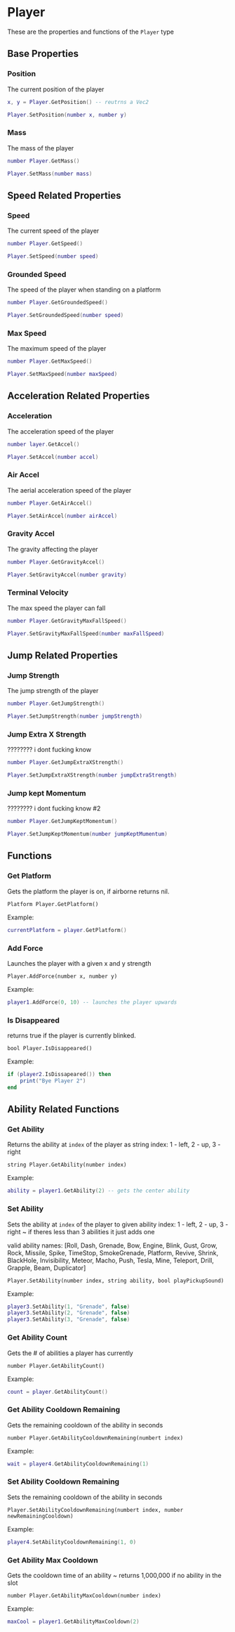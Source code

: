 # Player

These are the properties and functions of the `Player` type

## Base Properties

### Position
The current position of the player
```lua
x, y = Player.GetPosition() -- reutrns a Vec2
```

```lua
Player.SetPosition(number x, number y)
```

### Mass
The mass of the player
```lua
number Player.GetMass()
```

```lua
Player.SetMass(number mass)
```

## Speed Related Properties

### Speed
The current speed of the player
```lua
number Player.GetSpeed()
```

```lua
Player.SetSpeed(number speed)
```

### Grounded Speed
The speed of the player when standing on a platform
```lua
number Player.GetGroundedSpeed()
```

```lua
Player.SetGroundedSpeed(number speed)
```

### Max Speed
The maximum speed of the player
```lua
number Player.GetMaxSpeed()
```

```lua
Player.SetMaxSpeed(number maxSpeed)
```

## Acceleration Related Properties

### Acceleration
The acceleration speed of the player
```lua
number layer.GetAccel()
```

```lua
Player.SetAccel(number accel)
```

### Air Accel
The aerial acceleration speed of the player
```lua
number Player.GetAirAccel()
```

```lua
Player.SetAirAccel(number airAccel)
```

### Gravity Accel
The gravity affecting the player
```lua
number Player.GetGravityAccel()
```

```lua
Player.SetGravityAccel(number gravity)
```

### Terminal Velocity
The max speed the player can fall
```lua
number Player.GetGravityMaxFallSpeed()
```

```lua
Player.SetGravityMaxFallSpeed(number maxFallSpeed)
```

## Jump Related Properties

### Jump Strength
The jump strength of the player
```lua
number Player.GetJumpStrength()
```

```lua
Player.SetJumpStrength(number jumpStrength)
```

### Jump Extra X Strength
???????? i dont fucking know
```lua
number Player.GetJumpExtraXStrength()
```

```lua
Player.SetJumpExtraXStrength(number jumpExtraStrength)
```

### Jump kept Momentum
???????? i dont fucking know #2
```lua
number Player.GetJumpKeptMomentum()
```

```lua
Player.SetJumpKeptMomentum(number jumpKeptMumentum)
```

## Functions

### Get Platform
Gets the platform the player is on, if airborne returns nil.

```
Platform Player.GetPlatform()
```

Example:
```lua
currentPlatform = player.GetPlatform()
```

### Add Force
Launches the player with a given x and y strength

```
Player.AddForce(number x, number y)
```

Example:
```lua
player1.AddForce(0, 10) -- launches the player upwards
```

### Is Disappeared
returns true if the player is currently blinked.

```
bool Player.IsDisappeared()
```

Example:
```lua
if (player2.IsDissapeared()) then
    print("Bye Player 2")
end
```

## Ability Related Functions

### Get Ability
Returns the ability at `index` of the player as string
index: 1 - left, 2 - up, 3 - right

```
string Player.GetAbility(number index)
```

Example:
```lua
ability = player1.GetAbility(2) -- gets the center ability
```

### Set Ability
Sets the ability at `index` of the player to given ability
index: 1 - left, 2 - up, 3 - right
~ if theres less than 3 abilities it just adds one

valid ability names:
[Roll, Dash, Grenade, Bow, Engine, Blink, Gust, Grow, Rock, Missile, Spike, TimeStop, SmokeGrenade, Platform, Revive, Shrink, BlackHole, Invisibility, Meteor, Macho, Push, Tesla, Mine, Teleport, Drill, Grapple, Beam, Duplicator]

```
Player.SetAbility(number index, string ability, bool playPickupSound)
```

Example:
```lua
player3.SetAbility(1, "Grenade", false)
player3.SetAbility(2, "Grenade", false)
player3.SetAbility(3, "Grenade", false)
```

### Get Ability Count
Gets the # of abilities a player has currently

```
number Player.GetAbilityCount()
```

Example:
```lua
count = player.GetAbilityCount()
```

### Get Ability Cooldown Remaining
Gets the remaining cooldown of the ability in seconds

```
number Player.GetAbilityCooldownRemaining(numbert index)
```

Example:
```lua
wait = player4.GetAbilityCooldownRemaining(1)
```

### Set Ability Cooldown Remaining
Sets the remaining cooldown of the ability in seconds

```
Player.SetAbilityCooldownRemaining(numbert index, number newRemainingCooldown)
```

Example:
```lua
player4.SetAbilityCooldownRemaining(1, 0)
```

### Get Ability Max Cooldown
Gets the cooldown time of an ability
~ returns 1,000,000 if no ability in the slot

```
number Player.GetAbilityMaxCooldown(number index)
```

Example:
```lua
maxCool = player1.GetAbilityMaxCooldown(2)
```